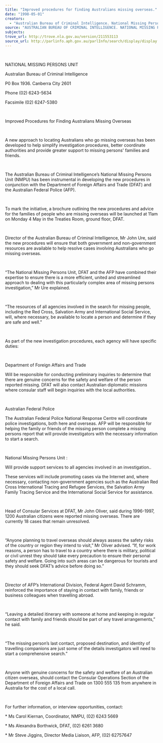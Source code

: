 ```yaml
---
title: "Improved procedures for finding Australians missing overseas."
date: "1998-05-01"
creators:
  - "Australian Bureau of Criminal Intelligence. National Missing Persons Unit"
source: "AUSTRALIAN BUREAU OF CRIMINAL INTELLIGENCE. NATIONAL MISSING PERSONS UNIT"
subjects:
trove_url: http://trove.nla.gov.au/version/211553113
source_url: http://parlinfo.aph.gov.au/parlInfo/search/display/display.w3p;query=Id%3A%22media/pressrel/Q6205%22
---
```


   

  

  NATIONAL MISSING PERSONS UNIT

 Australian Bureau of 
Criminal Intelligence

 P0 Box 1936. Canberra 
City 2601

 Phone (02) 6243-5634

 Facsimile (02) 6247-5380

  

  Improved Procedures for Finding Australians Missing Overseas

  

  A new approach to locating Australians  who go missing overseas 
has been developed to help simplify investigation procedures, better 
coordinate authorities and provide greater support to missing persons' 
families and friends.

  

 The Australian Bureau 
of Criminal Intelligence’s National Missing Persons Unit (NMPU) has 
been instrumental in developing the new procedures in conjunction with 
the Department of Foreign Affairs and Trade (DFAT) and the Australian 
Federal Police (AFP).

  

 To mark the initiative, 
a brochure outlining the new procedures and advice for the families 
of people who are missing overseas will be launched at   11am on Monday 4 May in the Treaties Room, ground floor, DFAT.

  

 Director of the Australian 
Bureau of Criminal Intelligence, Mr John Ure, said the new procedures 
will ensure that both government and non-government resources are available 
to help resolve cases involving Australians who go missing overseas.

  

 “The National Missing 
Persons Unit, DFAT and the AFP have combined their expertise to ensure 
there is a more efficient, united and streamlined approach to dealing 
with this particularly complex area of missing persons investigation,” 
Mr Ure explained.

  

 “The resources of 
all agencies involved in the search for missing people, including the 
Red Cross, Salvation Army and International Social Service, will, where 
necessary, be available to locate a person and determine if they are 
safe and well.”

  

 As part of the new 
investigation procedures, each agency will have specific duties:

  

  Department of  Foreign Affairs and Trade

 Will be responsible 
for conducting preliminary inquiries to determine that there are genuine 
concerns for the safety and welfare of the person reported missing. 
DFAT will also contact Australian diplomatic missions where consular 
staff will begin inquiries with the local authorities.

  

  Australian Federal Police

 The Australian Federal 
Police National Response Centre will coordinate police investigations, 
both here and overseas. AFP will be responsible for helping the family 
or friends of the missing person complete a missing persons report that 
will provide investigators with the necessary information to start a 
search.

  

  National Missing Persons Unit :

 Will provide support 
services to all agencies involved in an investigation..

 These services will 
include promoting cases via the Internet and, where necessary, contacting 
non-government agencies such as the Australian Red Cross International 
Tracing and Refugee Services, the Salvation Army Family Tracing Service 
and the International Social Service for assistance.

  

 Head of Consular Services 
at DFAT, Mr John Oliver, said during 1996-1997, 1200 Australian citizens 
were reported missing overseas. There are currently 18 cases that remain 
unresolved.

  

 “Anyone planning 
to travel overseas should always assess the safety risks of the country 
or region they intend to visit,” Mr Oliver advised. “If, for work 
reasons, a person has to travel to a country where there is military, 
political or civil unrest they should take every precaution to ensure 
their personal safety and welfare. Going into such areas can be dangerous 
for tourists and they should seek DFAT’s advice before doing so.”

  

 Director of AFP’s 
International Division, Federal Agent David Schramm, reinforced the 
importance of staying in contact with family, friends or business colleagues 
when travelling abroad.

  

 “Leaving a detailed 
itinerary with someone at home and keeping in regular contact with family 
and friends should be part of any travel arrangements,” he said.

  

 “The missing person’s 
last contact, proposed destination, and identity of travelling companions 
are just some of the details investigators will need to start a comprehensive 
search.”

  

  Anyone with   genuine  concerns for the safety and welfare of an Australian 
citizen overseas, should contact the Consular Operations Section of 
the Department of Foreign Affairs and Trade on 1300 555 135 from anywhere 
in Australia for the cost of a local call.

  

  For further information, or interview opportunities, contact:

  * Ms Carol 
Kiernan, Coordinator, NMPU, (02) 6243 5669

  * Ms Alexandra 
Borthwick, DFAT, (02) 6261 3680

  * Mr Steve 
Jiggins, Director Media Liaison, AFP, (02) 62757647

